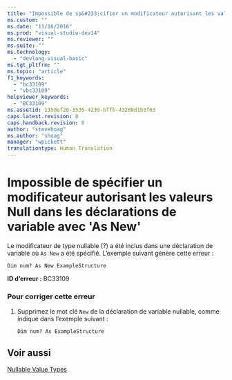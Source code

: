 ```yaml
---
title: "Impossible de sp&#233;cifier un modificateur autorisant les valeurs Null dans les d&#233;clarations de variable avec &#39;As New&#39; | Microsoft Docs"
ms.custom: ""
ms.date: "11/16/2016"
ms.prod: "visual-studio-dev14"
ms.reviewer: ""
ms.suite: ""
ms.technology: 
  - "devlang-visual-basic"
ms.tgt_pltfrm: ""
ms.topic: "article"
f1_keywords: 
  - "bc33109"
  - "vbc33109"
helpviewer_keywords: 
  - "BC33109"
ms.assetid: 135def20-3535-4239-bffb-43208d1b3f63
caps.latest.revision: 8
caps.handback.revision: 8
author: "stevehoag"
ms.author: "shoag"
manager: "wpickett"
translationtype: Human Translation
---
```

# Impossible de sp&#233;cifier un modificateur autorisant les valeurs Null dans les d&#233;clarations de variable avec &#39;As New&#39;
Le modificateur de type nullable \(?\) a été inclus dans une déclaration de variable où `As New` a été spécifié. L’exemple suivant génère cette erreur :  
  
```vb#  
Dim num? As New ExampleStructure  
```  
  
 **ID d’erreur :** BC33109  
  
### Pour corriger cette erreur  
  
1.  Supprimez le mot clé `New` de la déclaration de variable nullable, comme indiqué dans l’exemple suivant :  
  
    ```vb#  
    Dim num? As ExampleStructure  
    ```  
  
## Voir aussi  
 [Nullable Value Types](../../visual-basic/programming-guide/language-features/data-types/nullable-value-types.md)